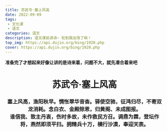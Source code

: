 ```yaml
---
title: 苏武令·塞上风高
date: 2022-09-09
tags:
 - 文化课
 - 语文
categories: 语文
description: 语文课前讲诗~ 轮到我出场了嘛！
top_img: https://api.dujin.org/bing/1920.php
cover: https://api.dujin.org/bing/1920.php
---
```


**准备完了才想起来好像让讲的是诗来着，问题不大，就先凑合着来吧**

<center><h1>苏武令·塞上风高</h1></center>

<center><h3>塞上风高，渔阳秋早。惆怅翠华音杳。驿使空驰，征鸿归尽，不寄双龙消耗。念白衣、金殿除恩，归黄阁、未成图报。<br>
谁信我、致主丹衷，伤时多故，未作救民方召。调鼎为霖，登坛作将，燕然即须平扫。拥精兵十万，横行沙漠，奉迎天表。</h3></center>
